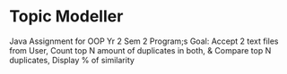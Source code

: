 # Topic Modeller
 Java Assignment for OOP Yr 2 Sem 2
 Program;s Goal:
 Accept 2 text files from User, 
 Count top N amount of duplicates in both,
 & Compare top N duplicates,
 Display % of similarity 
